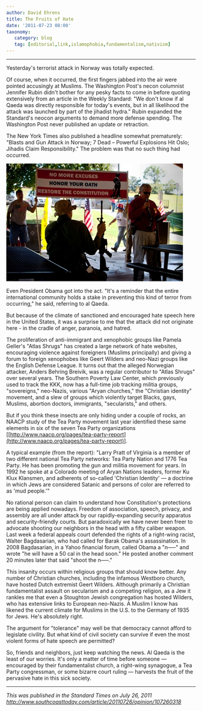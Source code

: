 ```yaml
---
author: David Ehrens
title: The Fruits of Hate
date: '2011-07-23 08:00'
taxonomy:
   category: blog
   tag: [editorial,link,islamophobia,fundamentalism,nativism]
---
```

---

Yesterday's terrorist attack in Norway was totally expected.

Of course, when it occurred, the first fingers jabbed into the air were pointed accusingly at Muslims. The Washington Post's necon columnist Jennifer Rubin didn't bother for any pesky facts to come in before quoting extensively from an article in the Weekly Standard: "We don't know if al Qaeda was directly responsible for today's events, but in all likelihood the attack was launched by part of the jihadist hydra." Rubin expanded the Standard's neocon arguments to demand more defense spending. The Washington Post never published an update or retraction.

The New York Times also published a headline somewhat prematurely: "Blasts and Gun Attack in Norway; 7 Dead &#8211; Powerful Explosions Hit Oslo; Jihadis Claim Responsibility." The problem was that no such thing had occurred.

![](armed.jpg)

Even President Obama got into the act. "It's a reminder that the entire international community holds a stake in preventing this kind of terror from occurring," he said, referring to al Qaeda.

But because of the climate of sanctioned and encouraged hate speech here in the United States, it was a surprise to me that the attack did not originate here - in the cradle of anger, paranoia, and hatred.

The proliferation of anti-immigrant and xenophobic groups like Pamela Geller's "Atlas Shrugs" has created a large network of hate websites, encouraging violence against foreigners (Muslims principally) and giving a forum to foreign xenophobes like Geert Wilders and neo-Nazi groups like the English Defense League. It turns out that the alleged Norwegian attacker, Anders Behring Breivik, was a regular contributor to "Atlas Shrugs" over several years. The Southern Poverty Law Center, which previously used to track the KKK, now has a full-time job tracking militia groups, "sovereigns," neo-Nazis, various "Aryan churches," the "Christian identity" movement, and a slew of groups which violently target Blacks, gays, Muslims, abortion doctors, immigrants, "secularists," and others.

But if you think these insects are only hiding under a couple of rocks, an NAACP study of the Tea Party movement last year identified these same elements in six of the seven Tea Party organizations [[http://www.naacp.org/pages/tea-party-report](http://www.naacp.org/pages/tea-party-report)].

A typical example (from the report): "Larry Pratt of Virginia is a member of two different national Tea Party networks: Tea Party Nation and 1776 Tea Party. He has been promoting the gun and militia movement for years. In 1992 he spoke at a Colorado meeting of Aryan Nations leaders, former Ku Klux Klansmen, and adherents of so-called 'Christian Identity' &#8212; a doctrine in which Jews are considered Satanic and persons of color are referred to as 'mud people.'"

No rational person can claim to understand how Constitution's protections are being applied nowadays. Freedom of association, speech, privacy, and assembly are all under attack by our rapidly-expanding security apparatus and security-friendly courts. But paradoxically we have never been freer to advocate shooting our neighbors in the head with a fifty caliber weapon. Last week a federal appeals court defended the rights of a right-wing racist, Walter Bagdasarian, who had called for Barak Obama's assassination. In 2008 Bagdasarian, in a Yahoo financial forum, called Obama a "n&#8212;&#8211;" and wrote "he will have a 50 cal in the head soon." He posted another comment 20 minutes later that said "shoot the n&#8212;&#8211;."

This insanity occurs within religious groups that should know better. Any number of Christian churches, including the infamous Westboro church, have hosted Dutch extremist Geert Wilders. Although primarily a Christian fundamentalist assault on secularism and a competing religion, as a Jew it rankles me that even a Stoughton Jewish congregation has hosted Wilders, who has extensive links to European neo-Nazis. A Muslim I know has likened the current climate for Muslims in the U.S. to the Germany of 1935 for Jews. He's absolutely right.

The argument for "tolerance" may well be that democracy cannot afford to legislate civility. But what kind of civil society can survive if even the most violent forms of hate speech are permitted?

So, friends and neighbors, just keep watching the news. Al Qaeda is the least of our worries. It's only a matter of time before someone &mdash; encouraged by their fundamentalist church, a right-wing synagogue, a Tea Party congressman, or some bizarre court ruling &mdash; harvests the fruit of the pervasive hate in this sick society.

-----

*This was published in the Standard Times on July 26, 2011*<br>
*<http://www.southcoasttoday.com/article/20110726/opinion/107260318>*

